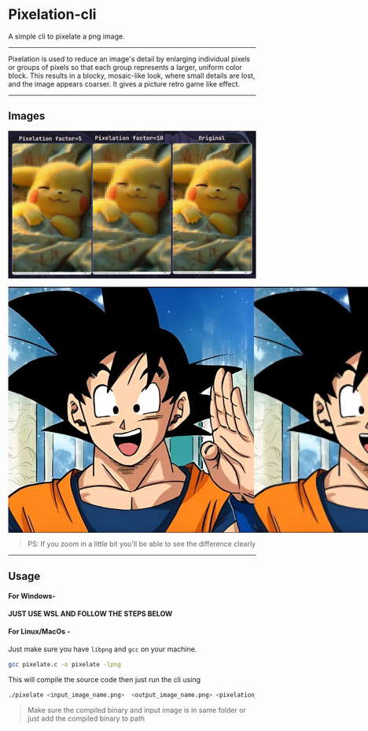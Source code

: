 # Pixelation-cli
A simple cli to pixelate a png image.
***
Pixelation is used to reduce an image's detail by enlarging individual pixels or groups of pixels so that each group represents a larger, uniform color block.
This results in a blocky, mosaic-like look, where small details are lost, and the image appears coarser. It gives a picture retro game like effect.
***
## Images

![pixelated](/Examples/pixelation.png)

<div style="display: flex; justify-content: space-around;">
  <img src="Examples/goku.png" alt="Image 1" width="500"/>
  <img src="Examples/goku_pixelated.png" alt="Image 2" width="500"/>
</div>

> PS: If you zoom in a little bit you'll be able to see the difference clearly
***
## Usage
#### For Windows-
**JUST USE WSL AND FOLLOW THE STEPS BELOW**
#### For Linux/MacOs -
Just make sure you have `libpng` and `gcc` on your machine.
```sh
gcc pixelate.c -o pixelate -lpng

```
This will compile the source code then just run the cli using
```sh
./pixelate <input_image_name.png>  <output_image_name.png> <pixelation_factor>(optional)
```
> Make sure the compiled binary and input image is in same folder or just add the compiled binary to path
